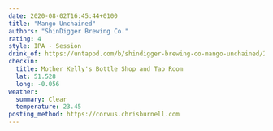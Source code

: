 ```yaml
---
date: 2020-08-02T16:45:44+0100
title: "Mango Unchained"
authors: "ShinDigger Brewing Co."
rating: 4
style: IPA - Session
drink_of: https://untappd.com/b/shindigger-brewing-co-mango-unchained/2075986
checkin:
  title: Mother Kelly's Bottle Shop and Tap Room
  lat: 51.528
  long: -0.056
weather:
  summary: Clear
  temperature: 23.45
posting_method: https://corvus.chrisburnell.com
---
```

